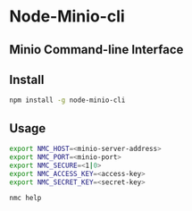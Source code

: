 # Node-Minio-cli

## Minio Command-line Interface

## Install

```bash
npm install -g node-minio-cli
```

## Usage

```bash
export NMC_HOST=<minio-server-address>
export NMC_PORT=<minio-port>
export NMC_SECURE=<1|0>
export NMC_ACCESS_KEY=<access-key>
export NMC_SECRET_KEY=<secret-key>
```

```bash
nmc help
```
